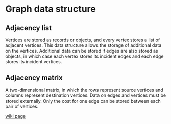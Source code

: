 # Graph data structure
## Adjacency list
Vertices are stored as records or objects, and every vertex stores a list of adjacent vertices. This data structure allows the storage of additional data on the vertices. Additional data can be stored if edges are also stored as objects, in which case each vertex stores its incident edges and each edge stores its incident vertices.

## Adjacency matrix
A two-dimensional matrix, in which the rows represent source vertices and columns represent destination vertices. Data on edges and vertices must be stored externally. Only the cost for one edge can be stored between each pair of vertices.

[wiki page](https://en.wikipedia.org/wiki/Graph_(abstract_data_type))